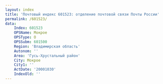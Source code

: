```yaml
---
layout: index
title: 'Почтовый индекс 601523: отделение почтовой связи Почты России'
permalink: /601523/
data:
    Index: 601523
    OPSName: Мокрое
    OPSType: О
    OPSSubm: 601500
    Region: 'Владимирская область'
    Autonom: ''
    Area: 'Гусь-Хрустальный район'
    City: Мокрое
    City1: ''
    ActDate: '20001030'
    IndexOld: ''
---
```

